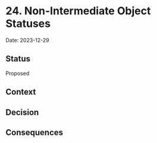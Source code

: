 # 24. Non-Intermediate Object Statuses

Date: 2023-12-29

## Status

Proposed

## Context



## Decision



## Consequences


